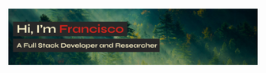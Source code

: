 <p align="center"> 
<img src='https://github.com/fperellaholfeld/fperellaholfeld/blob/main/assets/banner.png' alt='Hi, I'm Francisco. A Full Stack Developer and Researcher')
</p>


